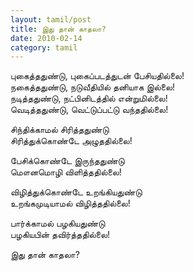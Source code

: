 ```yaml
---
layout: tamil/post
title: இது தான் காதலா?
date: 2010-02-14
category: tamil
---
```

<p>
புகைத்ததுண்டு, புகைப்படத்துடன் பேசியதில்லை! <br/>
நகைத்ததுண்டு, நடுவீதியில் தனியாக இல்லை! <br/>
நடித்ததுண்டு, நட்பினிடத்தில் என்றுமில்லை! <br/>
வெடித்ததுண்டு, வெட்டுப்பட்டு வந்ததில்லை!
</p>

<p>சிந்திக்காமல் சிரித்ததுண்டு <br/>
சிரித்துக்கொண்டே அழுததில்லை!
</p>

<p>பேசிக்கொண்டே இருந்ததுண்டு <br/>
மௌனமொழி விளித்ததில்லை!
</p>

<p>விழித்துக்கொண்டே உறங்கியதுண்டு <br/>
உறங்கமுடியாமல் விழித்ததில்லை!
</p>

<p>பார்க்காமல் பழகியதுண்டு <br/>
பழகியபின் தவிர்த்ததில்லை!
</p>

<p>இது தான் காதலா?</p>
